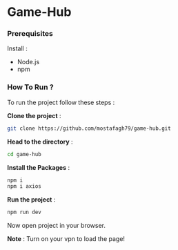 # Game-Hub

### Prerequisites
Install :
- Node.js
- npm

### How To Run ?

To run the project follow these steps :

**Clone the project** : 
```bash
git clone https://github.com/mostafagh79/game-hub.git
```

**Head to the directory** :
```bash
cd game-hub
```

**Install the Packages** : 
```bash
npm i
npm i axios
```

**Run the project** :
```bash
npm run dev
```

Now open project in your browser.

**Note** : Turn on your vpn to load the page!
